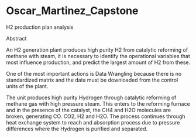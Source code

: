 # Oscar_Martinez_Capstone
 H2 production plan analysis

Abstract


An H2 generation plant produces high purity H2 from catalytic reforming of methane with steam, it is necessary to identify the operational variables that most influence production, and predict the largest amount of H2 from these.

One of the most important actions is Data Wrangling because there is no standardized matrix and the data must be downloaded from the control units of the plant.

The unit produces high purity Hydrogen through catalytic reforming of methane gas with high pressure steam. This enters to the reforming furnace and in the presence of the catalyst, the CH4 and H2O molecules are broken, generating CO. CO2, H2 and H2O. The process continues through heat exchange system to reach and absorption process due to pressure differences where the Hydrogen is purified and separated. 
